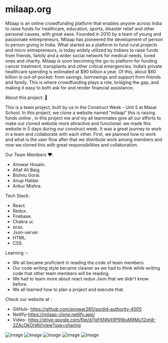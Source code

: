 # milaap.org

Milaap is an online crowdfunding platform that enables anyone across India to raise funds for healthcare, education, sports, disaster relief and other personal causes, with great ease. Founded in 2010 by a team of young and passionate entrepreneurs, Milaap has pioneered the development of person to person giving in India.
What started as a platform to fund rural projects and micro entrepreneurs, is today widely utilized by Indians to raise funds from friends, family and a wider social network for medical needs, loved ones and charity. Milaap is soon becoming the go-to platform for funding cancer treatment, transplants and other critical emergencies.
India’s private healthcare spending is estimated at $90 billion a year. Of this, about $60 billion is out-of-pocket: from savings, borrowings and support from friends and family. This is where crowdfunding plays a role, bridging the gap, and making it easy to both ask for and render financial assistance.

About this project: 🙌

This is a team project, built by us in the Construct Week - Unit 5 at Masai School.
In this project, we clone a website named “milaap” this is raising funds online , in this project me and my all teammates give all our efforts to make our cloned website more attractive and functional. we made this website in 5 days during our construct week. It was a great journey to work in a team and collaborate with each other. First, we planned how to work and what is the user flow after that we distribute work among members and now we cloned this with great responsibilities and collaboration.

 Our Team Members ❤️:
 * Anowar Hosain.
 * Altaf Ali Baig.
 * Bishnu Gorai.
 * Anup Haldar.
 * Ankur Mishra.

 Tech Stack:
 * React.
 * Redux.
 * Firebase.
 * Chakra ui.
 * scss.
 * Json-server.
 * HTML.
 * CSS.
 

 Learning :-
 * We all became proficient in reading the code of team members.
 * Our code writing style became cleaner as we had to think while writing code that other team members will be reading.
 * We had to learn more about react redux Json that we didn't know before.
 * We all learned how to plan a project and execute that.

 Check our website at :
 * GitHub- https://github.com/anowar265/sordid-authority-4005
 * Netlify-https://milaap-clone.netlify.app/
 * Video- https://drive.google.com/file/d/1gF6NNX9P9WuM9MU12xh8-3ZAcOkOrlAV/view?usp=sharing

![image](https://i.imgur.com/hi5PJOD.png)
![image](https://i.imgur.com/IAnbUg5.png)
![image](https://i.imgur.com/jENbJoR.png)
![image](https://i.imgur.com/mpz1ZAC.png)
![image](https://i.imgur.com/xfMiGXf.png)
